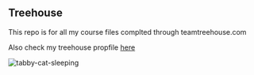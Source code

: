 ## Treehouse


This repo is for all my course files complted through teamtreehouse.com

Also check my treehouse propfile [here](https://teamtreehouse.com/blam90)

![tabby-cat-sleeping](https://cloud.githubusercontent.com/assets/13894815/13783576/54e1b13a-eaa2-11e5-86ff-82c1cb850b04.jpg)
